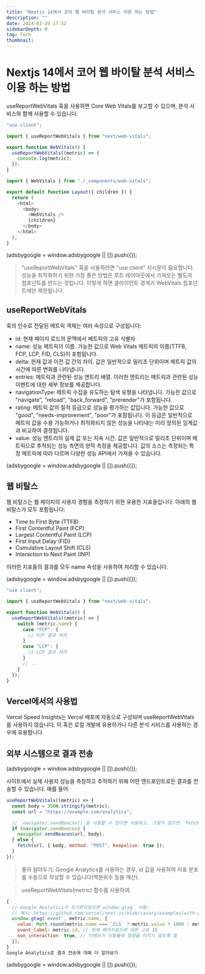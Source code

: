 ```yaml
---
title: "Nextjs 14에서 코어 웹 바이탈 분석 서비스 이용 하는 방법"
description: ""
date: 2024-03-20 17:52
sidebarDepth: 0
tag: Tech
thumbnail:
---
```


# Nextjs 14에서 코어 웹 바이탈 분석 서비스 이용 하는 방법

useReportWebVitals 훅을 사용하면 Core Web Vitals를 보고할 수 있으며, 분석 서비스와 함께 사용할 수 있습니다.

```js
"use client";

import { useReportWebVitals } from "next/web-vitals";

export function WebVitals() {
  useReportWebVitals((metric) => {
    console.log(metric);
  });
}
```

```js
import { WebVitals } from "./_components/web-vitals";

export default function Layout({ children }) {
  return (
    <html>
      <body>
        <WebVitals />
        {children}
      </body>
    </html>
  );
}
```

<!-- ui-log 수평형 -->

<ins class="adsbygoogle"
      style="display:block"
      data-ad-client="ca-pub-4877378276818686"
      data-ad-slot="9743150776"
      data-ad-format="auto"
      data-full-width-responsive="true"></ins>
<component is="script">
(adsbygoogle = window.adsbygoogle || []).push({});
</component>

> "useReportWebVitals" 훅을 사용하려면 "use client" 지시문이 필요합니다. 성능을 최적화하기 위한 가장 좋은 방법은 루트 레이아웃에서 가져오는 별도의 컴포넌트를 만드는 것입니다. 이렇게 하면 클라이언트 경계가 WebVitals 컴포넌트에만 제한됩니다.

## useReportWebVitals

훅의 인수로 전달된 메트릭 객체는 여러 속성으로 구성됩니다:

- id: 현재 페이지 로드의 문맥에서 메트릭의 고유 식별자
- name: 성능 메트릭의 이름. 가능한 값으로 Web Vitals 메트릭의 이름(TTFB, FCP, LCP, FID, CLS)이 포함됩니다.
- delta: 현재 값과 이전 값 간의 차이. 값은 일반적으로 밀리초 단위이며 메트릭 값의 시간에 따른 변화를 나타냅니다.
- entries: 메트릭과 관련된 성능 엔트리 배열. 이러한 엔트리는 메트릭과 관련된 성능 이벤트에 대한 세부 정보를 제공합니다.
- navigationType: 메트릭 수집을 유도하는 탐색 유형을 나타냅니다. 가능한 값으로 "navigate", "reload", "back_forward", "prerender"가 포함됩니다.
- rating: 메트릭 값의 질적 등급으로 성능을 평가하는 값입니다. 가능한 값으로 "good", "needs-improvement", "poor"가 포함됩니다. 이 등급은 일반적으로 메트릭 값을 수용 가능하거나 최적화되지 않은 성능을 나타내는 미리 정의된 임계값과 비교하여 결정됩니다.
- value: 성능 엔트리의 실제 값 또는 지속 시간. 값은 일반적으로 밀리초 단위이며 메트릭으로 추적되는 성능 측면의 양적 측정을 제공합니다. 값의 소스는 측정되는 특정 메트릭에 따라 다르며 다양한 성능 API에서 가져올 수 있습니다.

<!-- ui-log 수평형 -->

<ins class="adsbygoogle"
      style="display:block"
      data-ad-client="ca-pub-4877378276818686"
      data-ad-slot="9743150776"
      data-ad-format="auto"
      data-full-width-responsive="true"></ins>
<component is="script">
(adsbygoogle = window.adsbygoogle || []).push({});
</component>

## 웹 비탈스

웹 비탈스는 웹 페이지의 사용자 경험을 측정하기 위한 유용한 지표들입니다. 아래의 웹 비탈스가 모두 포함됩니다:

- Time to First Byte (TTFB)
- First Contentful Paint (FCP)
- Largest Contentful Paint (LCP)
- First Input Delay (FID)
- Cumulative Layout Shift (CLS)
- Interaction to Next Paint (INP)

이러한 지표들의 결과를 모두 name 속성을 사용하여 처리할 수 있습니다.

<!-- ui-log 수평형 -->

<ins class="adsbygoogle"
      style="display:block"
      data-ad-client="ca-pub-4877378276818686"
      data-ad-slot="9743150776"
      data-ad-format="auto"
      data-full-width-responsive="true"></ins>
<component is="script">
(adsbygoogle = window.adsbygoogle || []).push({});
</component>

```typescript
"use client";

import { useReportWebVitals } from "next/web-vitals";

export function WebVitals() {
  useReportWebVitals((metric) => {
    switch (metric.name) {
      case "FCP": {
        // FCP 결과 처리
      }
      case "LCP": {
        // LCP 결과 처리
      }
      // ...
    }
  });
}
```

## Vercel에서의 사용법

Vercel Speed Insights는 Vercel 배포에 자동으로 구성되며 useReportWebVitals를 사용하지 않습니다. 이 훅은 로컬 개발에 유용하거나 다른 분석 서비스를 사용하는 경우에 유용합니다.

## 외부 시스템으로 결과 전송

<!-- ui-log 수평형 -->

<ins class="adsbygoogle"
      style="display:block"
      data-ad-client="ca-pub-4877378276818686"
      data-ad-slot="9743150776"
      data-ad-format="auto"
      data-full-width-responsive="true"></ins>
<component is="script">
(adsbygoogle = window.adsbygoogle || []).push({});
</component>

사이트에서 실제 사용자 성능을 측정하고 추적하기 위해 어떤 엔드포인트로든 결과를 전송할 수 있습니다. 예를 들어:

```js
useReportWebVitals((metric) => {
  const body = JSON.stringify(metric);
  const url = "https://example.com/analytics";

  // `navigator.sendBeacon()`을 사용할 수 있다면 사용하고, 그렇지 않으면 `fetch()`를 사용합니다.
  if (navigator.sendBeacon) {
    navigator.sendBeacon(url, body);
  } else {
    fetch(url, { body, method: "POST", keepalive: true });
  }
});
```

> 좋아 알아두기: Google Analytics를 사용하는 경우, id 값을 사용하여 지표 분포를 수동으로 작성할 수 있습니다(백분위수 등을 계산).

> useReportWebVitals(metric) 함수를 사용하여:

```js
{
  // Google Analytics가 초기화되었으면`window.gtag` 사용:
  // 예시: https://github.com/vercel/next.js/blob/canary/examples/with-google-analytics/pages/_app.js
  window.gtag(`event`, metric.name, {
    value: Math.round(metric.name === `CLS` ? metric.value * 1000 : metric.value), // 값은 정수여야 합니다
    event_label: metric.id, // 현재 페이지로드에 대한 고유 ID
    non_interaction: true, // 이벤트가 이탈률에 영향을 미치지 않도록 함
  });
}
Google Analytics로 결과 전송에 대해 더 알아보기
```

<!-- ui-log 수평형 -->

<ins class="adsbygoogle"
      style="display:block"
      data-ad-client="ca-pub-4877378276818686"
      data-ad-slot="9743150776"
      data-ad-format="auto"
      data-full-width-responsive="true"></ins>
<component is="script">
(adsbygoogle = window.adsbygoogle || []).push({});
</component>
